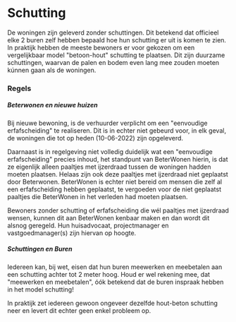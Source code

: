 # Schutting

De woningen zijn geleverd zonder schuttingen. Dit betekend dat officieel elke 2 buren zelf hebben bepaald hoe hun schutting er uit is komen te zien.
In praktijk hebben de meeste bewoners er voor gekozen om een vergelijkbaar model "betoon-hout" schutting te plaatsen.
Dit zijn duurzame schuttingen, waarvan de palen en bodem even lang mee zouden moeten kúnnen gaan als de woningen.

### Regels


##### Beterwonen en nieuwe huizen
Bij nieuwe bewoning, is de verhuurder verplicht om een "eenvoudige erfafscheiding" te realiseren. Dit is in echter niet gebeurd voor, in elk geval, de woningen die tot op heden (10-06-2022) zijn opgeleverd.

Daarnaast is in regelgeving niet volledig duidelijk wat een "eenvoudige erfafscheiding" precies inhoud, het standpunt van BeterWonen hierin, is dat ze eigenlijk alleen paaltjes met ijzerdraad tussen de woningen hadden moeten plaatsen.
Helaas zijn ook deze paaltjes met ijzerdraad niet geplaatst door Beterwonen.
BeterWonen is echter niet bereid om mensen die zelf al een erfafscheiding hebben geplaatst, te vergoeden voor de niet geplaatst paaltjes die BeterWonen in het verleden had moeten plaatsen.

Bewoners zonder schutting of erfafscheiding die wél paaltjes met ijzerdraad wensen, kunnen dit aan BeterWonen kenbaar maken en dan wordt dit alsnog geregeld.
Hun huisadvocaat, projectmanager en vastgoedmanager(s) zijn hiervan op hoogte.

##### Schuttingen en Buren

Iedereen kan, bij wet, eisen dat hun buren meewerken en meebetalen aan een schutting achter tot 2 meter hoog.
Houd er wel rekening mee, dat "meewerken en meebetalen", óók betekend dat de buren inspraak hebben in het model schutting!

In praktijk zet iedereen gewoon ongeveer dezelfde hout-beton schutting neer en levert dit echter geen enkel probleem op.